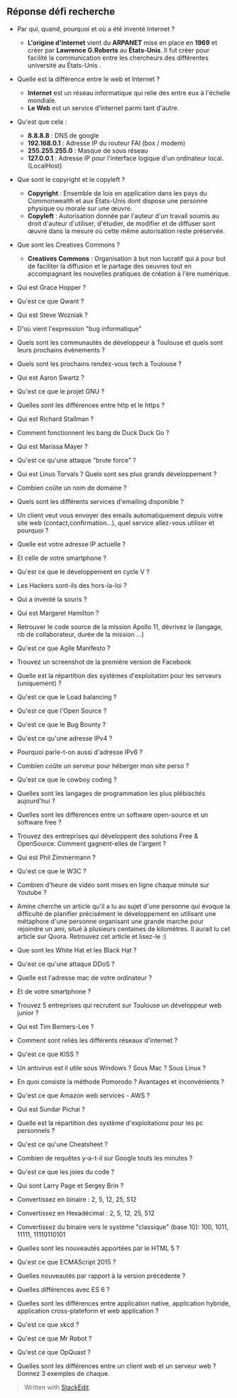 ﻿## **Réponse défi recherche** ##

 - Par qui, quand, pourquoi et où a été inventé Internet ?
	 - **L'origine d'internet** vient du **ARPANET** mise en place en **1969** et créer par **Lawrence G.Roberts** au **États-Unis**. Il fut créer pour facilité la communication entre les chercheurs des différentes université au États-Unis . 
	 
 - Quelle est la différence entre le web et Internet ?
	 - **Internet** est un réseau informatique qui relie des entre eux à l'échelle mondiale. 
	 - **Le Web** est un service d'internet parmi tant d'autre.
 - Qu'est que cela :
	 - **8.8.8.8** :  DNS de google
	 -  **192.168.0.1** :  Adresse IP du routeur FAI (box / modem)
	 - **255.255.255.0** :  Masque de sous réseau
	 - **127.0.0.1** :  Adresse IP pour l'interface logique d'un ordinateur local. (LocalHost)
 - Que sont le copyright et le copyleft ?
	 - **Copyright** : Ensemble de lois en application dans les pays du Commonwealth et aux États-Unis dont dispose une personne physique ou morale sur une œuvre.
	 - **Copyleft** : Autorisation donnée par l'auteur d'un travail soumis au droit d'auteur d'utiliser, d'étudier, de modifier et de diffuser sont œuvre dans la mesure où cette même autorisation reste préservée.
 - Que sont les Creatives Commons ?
	 - **Creatives Commons** :  Organisation à but non lucratif qui à pour but de faciliter la diffusion et le partage des oeuvres tout en accompagnant les nouvelles pratiques de création à l'ère numérique.  
 - Qui est Grace Hopper ?
 - Qu'est ce que Qwant ?
 - Qui est Steve Wozniak ?
 - D'où vient l'expression "bug informatique"
 - Quels sont les communautés de développeur à Toulouse et quels sont leurs prochains évènements ?
 - Quels sont les prochains rendez-vous tech à Toulouse ?
 - Qui est Aaron Swartz ?
 - Qu'est ce que le projet GNU ?
 - Quelles sont les différences entre http et le https ?
 - Qui est Richard Stallman ?
 - Comment fonctionnent les bang de Duck Duck Go ? 
 - Qui est Marissa Mayer ? 
 - Qu'est ce qu'une attaque "brute force" ?
 - Qui est Linus Torvals ? Quels sont ses plus grands développement ? 
 - Combien coûte un nom de domaine ?
 - Quels sont les différents services d'emailing disponible ? 
 -  Un client veut vous envoyer des emails automatiquement depuis votre site web (contact,confirmation...), quel service allez-vous utiliser et pourquoi ?
 - Quelle est votre adresse IP actuelle ?
 - Et celle de votre smartphone ?
 - Qu'est ce que le développement en cycle V ? 
 - Les Hackers sont-ils des hors-la-loi ?
 - Qui a inventé la souris ?
 - Qui est Margaret Hamilton ?
 - Retrouver le code source de la mission Apollo 11, dévrivez le (langage, nb de collaborateur, durée de la mission ...)
 - Qu'est ce que Agile Manifesto ?
 - Trouvez un screenshot de la première version de Facebook
 - Quelle est la répartition des systèmes d'exploitation pour les serveurs (uniquement) ?
 - Qu'est ce que le Load balancing ?
 - Qu'est ce que l'Open Source ?
 - Qu'est ce que le Bug Bounty ?
 - Qu'est ce qu'une adresse IPv4 ? 
 - Pourquoi parle-t-on aussi d'adresse IPv6 ? 
 - Combien coûte un serveur pour héberger mon site perso ? 
 - Qu'est ce que le cowboy coding ? 
 - Quelles sont les langages de programmation les plus plébiscités aujourd'hui ?
 - Quelles sont les différences entre un software open-source et un software free ?
 - Trouvez des entreprises qui développent des solutions Free  & OpenSource. Comment gagnent-elles de l'argent ? 
 - Qui est Phil Zimmermann ?
 - Qu'est ce que le W3C ? 
 - Combien d'heure de vidéo sont mises en ligne chaque minute sur Youtube ? 
 - Amine cherche un article qu'il a lu au sujet d'une personne qui évoque la difficulté de planifier précisément le développement en utilisant une métaphore d'une personne organisant une grande marche pour rejoindre un ami, situé à plusieurs centaines de kilomètres. Il aurait lu cet article sur Quora. Retrouvez cet article et lisez-le :)
 - Que sont les White Hat et les Black Hat ? 
 - Qu'est ce qu'une attaque DDoS ?
 - Quelle est l'adresse mac de votre ordinateur ? 
 - Et de votre smartphone ? 
 - Trouvez 5 entreprises qui recrutent sur Toulouse un développeur web junior ? 
 - Qui est Tim Berners-Lee ? 
 - Comment sont reliés les différents réseaux d'internet ? 
 - Qu'est ce que KISS ? 
 - Un antivirus est il utile sous Windows ? Sous Mac ? Sous Linux ? 
 - En quoi consiste la méthode Pomorodo ? Avantages et inconvénients ? 
 - Qu'est ce que Amazon web services - AWS ? 
 - Qui est Sundar Pichai ? 
 - Quelle est la répartition des système d'exploitations pour les pc personnels ? 
 - Qu'est ce qu'une Cheatsheet ? 
 - Combien de requêtes y-a-t-il sur Google touts les minutes ? 
 - Qu'est ce que les joies du code ? 
 - Qui sont Larry Page et Sergey Brin ? 
 - Convertissez en binaire : 2, 5, 12, 25, 512
 - Convertissez en Hexadécimal : 2, 5, 12, 25, 512
 - Convertissez du binaire vers le système "classique" (base 10): 100, 1011, 11111, 11110110101
 - Quelles sont les nouveautés apportées par le HTML 5 ? 
 - Qu'est ce que ECMAScript 2015 ? 
 - Quelles nouveautés par rapport à la version précédente ? 
 - Quelles différences avec ES 6 ? 
 - Quelles sont les différences entre application native, application hybride, application cross-plateform et web application ? 
 - Qu'est ce que xkcd ? 
 - Qu'est ce que Mr Robot ? 
 - Qu'est ce que OpQuast ? 
 - Quelles sont les différences entre un client web et un serveur web ? Donnez 3 exemples de chaque.

> Written with [StackEdit](https://stackedit.io/).
